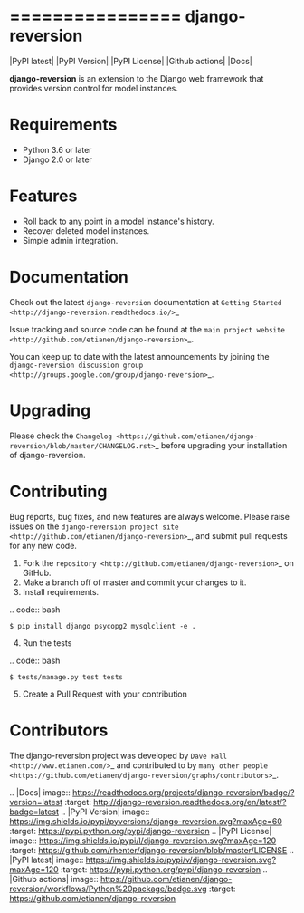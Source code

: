 ================
django-reversion
================

|PyPI latest| |PyPI Version| |PyPI License| |Github actions| |Docs|


**django-reversion** is an extension to the Django web framework that provides
version control for model instances.

Requirements
============

- Python 3.6 or later
- Django 2.0 or later

Features
========

-  Roll back to any point in a model instance's history.
-  Recover deleted model instances.
-  Simple admin integration.

Documentation
=============

Check out the latest ``django-reversion`` documentation at `Getting Started <http://django-reversion.readthedocs.io/>`_


Issue tracking and source code can be found at the
`main project website <http://github.com/etianen/django-reversion>`_.

You can keep up to date with the latest announcements by joining the
`django-reversion discussion group <http://groups.google.com/group/django-reversion>`_.

Upgrading
=========

Please check the `Changelog <https://github.com/etianen/django-reversion/blob/master/CHANGELOG.rst>`_ before upgrading
your installation of django-reversion.

Contributing
============

Bug reports, bug fixes, and new features are always welcome. Please raise issues on the
`django-reversion project site <http://github.com/etianen/django-reversion>`_, and submit
pull requests for any new code.

1. Fork the `repository <http://github.com/etianen/django-reversion>`_ on GitHub.
2. Make a branch off of master and commit your changes to it.
3. Install requirements.

.. code:: bash

    $ pip install django psycopg2 mysqlclient -e .

4. Run the tests

.. code:: bash

    $ tests/manage.py test tests

5. Create a Pull Request with your contribution

Contributors
============

The django-reversion project was developed by `Dave Hall <http://www.etianen.com/>`_ and contributed
to by `many other people <https://github.com/etianen/django-reversion/graphs/contributors>`_.


.. |Docs| image:: https://readthedocs.org/projects/django-reversion/badge/?version=latest
   :target: http://django-reversion.readthedocs.org/en/latest/?badge=latest
.. |PyPI Version| image:: https://img.shields.io/pypi/pyversions/django-reversion.svg?maxAge=60
   :target: https://pypi.python.org/pypi/django-reversion
.. |PyPI License| image:: https://img.shields.io/pypi/l/django-reversion.svg?maxAge=120
   :target: https://github.com/rhenter/django-reversion/blob/master/LICENSE
.. |PyPI latest| image:: https://img.shields.io/pypi/v/django-reversion.svg?maxAge=120
   :target: https://pypi.python.org/pypi/django-reversion
.. |Github actions| image:: https://github.com/etianen/django-reversion/workflows/Python%20package/badge.svg
   :target: https://github.com/etianen/django-reversion
